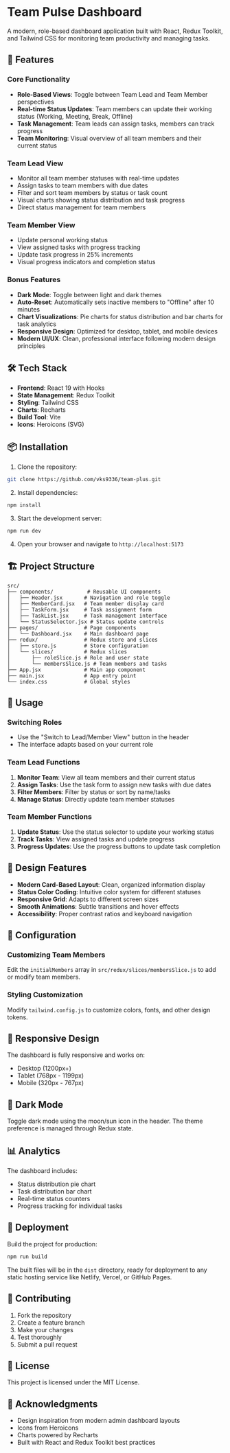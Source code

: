 # Team Pulse Dashboard

A modern, role-based dashboard application built with React, Redux Toolkit, and Tailwind CSS for monitoring team productivity and managing tasks.

## 🚀 Features

### Core Functionality

- **Role-Based Views**: Toggle between Team Lead and Team Member perspectives
- **Real-time Status Updates**: Team members can update their working status (Working, Meeting, Break, Offline)
- **Task Management**: Team leads can assign tasks, members can track progress
- **Team Monitoring**: Visual overview of all team members and their current status

### Team Lead View

- Monitor all team member statuses with real-time updates
- Assign tasks to team members with due dates
- Filter and sort team members by status or task count
- Visual charts showing status distribution and task progress
- Direct status management for team members

### Team Member View

- Update personal working status
- View assigned tasks with progress tracking
- Update task progress in 25% increments
- Visual progress indicators and completion status

### Bonus Features

- **Dark Mode**: Toggle between light and dark themes
- **Auto-Reset**: Automatically sets inactive members to "Offline" after 10 minutes
- **Chart Visualizations**: Pie charts for status distribution and bar charts for task analytics
- **Responsive Design**: Optimized for desktop, tablet, and mobile devices
- **Modern UI/UX**: Clean, professional interface following modern design principles

## 🛠️ Tech Stack

- **Frontend**: React 19 with Hooks
- **State Management**: Redux Toolkit
- **Styling**: Tailwind CSS
- **Charts**: Recharts
- **Build Tool**: Vite
- **Icons**: Heroicons (SVG)

## 📦 Installation

1. Clone the repository:

```bash
git clone https://github.com/vks9336/team-plus.git
```

2. Install dependencies:

```bash
npm install
```

3. Start the development server:

```bash
npm run dev
```

4. Open your browser and navigate to `http://localhost:5173`

## 🏗️ Project Structure

```
src/
├── components/           # Reusable UI components
│   ├── Header.jsx       # Navigation and role toggle
│   ├── MemberCard.jsx   # Team member display card
│   ├── TaskForm.jsx     # Task assignment form
│   ├── TaskList.jsx     # Task management interface
│   └── StatusSelector.jsx # Status update controls
├── pages/               # Page components
│   └── Dashboard.jsx    # Main dashboard page
├── redux/               # Redux store and slices
│   ├── store.js         # Store configuration
│   └── slices/          # Redux slices
│       ├── roleSlice.js # Role and user state
│       └── membersSlice.js # Team members and tasks
├── App.jsx              # Main app component
├── main.jsx             # App entry point
└── index.css            # Global styles
```

## 🎯 Usage

### Switching Roles

- Use the "Switch to Lead/Member View" button in the header
- The interface adapts based on your current role

### Team Lead Functions

1. **Monitor Team**: View all team members and their current status
2. **Assign Tasks**: Use the task form to assign new tasks with due dates
3. **Filter Members**: Filter by status or sort by name/tasks
4. **Manage Status**: Directly update team member statuses

### Team Member Functions

1. **Update Status**: Use the status selector to update your working status
2. **Track Tasks**: View assigned tasks and update progress
3. **Progress Updates**: Use the progress buttons to update task completion

## 🎨 Design Features

- **Modern Card-Based Layout**: Clean, organized information display
- **Status Color Coding**: Intuitive color system for different statuses
- **Responsive Grid**: Adapts to different screen sizes
- **Smooth Animations**: Subtle transitions and hover effects
- **Accessibility**: Proper contrast ratios and keyboard navigation

## 🔧 Configuration

### Customizing Team Members

Edit the `initialMembers` array in `src/redux/slices/membersSlice.js` to add or modify team members.

### Styling Customization

Modify `tailwind.config.js` to customize colors, fonts, and other design tokens.

## 📱 Responsive Design

The dashboard is fully responsive and works on:

- Desktop (1200px+)
- Tablet (768px - 1199px)
- Mobile (320px - 767px)

## 🌙 Dark Mode

Toggle dark mode using the moon/sun icon in the header. The theme preference is managed through Redux state.

## 📊 Analytics

The dashboard includes:

- Status distribution pie chart
- Task distribution bar chart
- Real-time status counters
- Progress tracking for individual tasks

## 🚀 Deployment

Build the project for production:

```bash
npm run build
```

The built files will be in the `dist` directory, ready for deployment to any static hosting service like Netlify, Vercel, or GitHub Pages.

## 🤝 Contributing

1. Fork the repository
2. Create a feature branch
3. Make your changes
4. Test thoroughly
5. Submit a pull request

## 📄 License

This project is licensed under the MIT License.

## 🎉 Acknowledgments

- Design inspiration from modern admin dashboard layouts
- Icons from Heroicons
- Charts powered by Recharts
- Built with React and Redux Toolkit best practices
